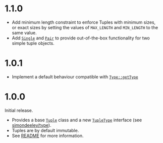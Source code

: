 1.1.0
=====
* Add minimum length constraint to enforce Tuples with minimum sizes, or exact sizes by setting the values of `MAX_LENGTH` and `MIN_LENGTH` to the same value.
* Add [`Single`](https://github.com/simondeeley/type/blob/master/src/Tuples/Single.php) and [`Pair`](https://github.com/simondeeley/type/blob/master/src/Tuples/Pair.php) to provide out-of-the-box functionality for two simple tuple objects.

1.0.1
=====
* Implement a default behaviour compatible with [`Type::getType`](https://github.com/simondeeley/type/blob/master/src/Type/Type.php)

1.0.0
=====
Initial release.

* Provides a base [`Tuple`](../blob/master/src/Tuple.php) class and a new [`TupleType`](../blob/master/Type/TupleType.php) interface (see [simondeeley/type](https://github.com/simondeeley/type)).
* Tuples are by default immutable.
* See [README](../blob/master/README.md) for more information.
